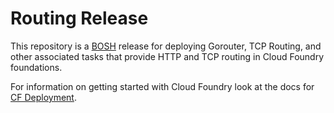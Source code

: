 # Routing Release

This repository is a [BOSH](https://github.com/cloudfoundry/bosh) release for
deploying Gorouter, TCP Routing, and other associated tasks that provide HTTP and TCP routing in Cloud Foundry foundations.

For information on getting started with Cloud Foundry look at the docs for
[CF Deployment](https://github.com/cloudfoundry/cf-deployment).
